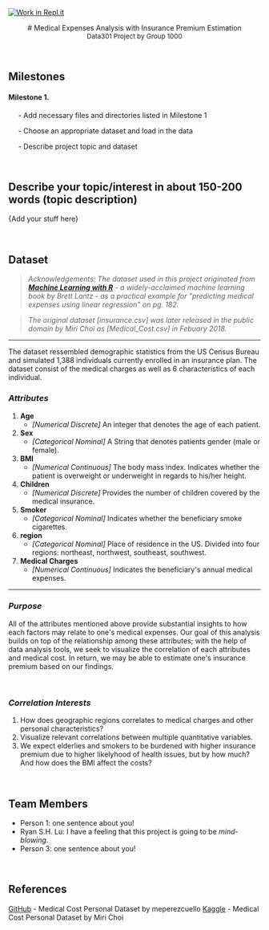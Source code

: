 [![Work in Repl.it](https://classroom.github.com/assets/work-in-replit-14baed9a392b3a25080506f3b7b6d57f295ec2978f6f33ec97e36a161684cbe9.svg)](https://classroom.github.com/online_ide?assignment_repo_id=361469&assignment_repo_type=GroupAssignmentRepo)
<div align="center"># Medical Expenses Analysis with Insurance Premium Estimation</div>

<div align="center"><font size = "2">Data301 Project by Group 1000</font></div>


&emsp;

## Milestones

#### Milestone 1.
&nbsp;&nbsp;&nbsp;&nbsp; - Add necessary files and directories listed in Milestone 1

&nbsp;&nbsp;&nbsp;&nbsp; - Choose an appropriate dataset and load in the data

&nbsp;&nbsp;&nbsp;&nbsp; - Describe project topic and dataset

&emsp;

## Describe your topic/interest in about 150-200 words (topic description)

{Add your stuff here}

&emsp;

## Dataset

> *Acknowledgements: The dataset used in this project originated from [**Machine Learning with R**](https://www.amazon.com/Machine-Learning-techniques-predictive-modeling/dp/1788295862/ref=sr_1_1?dchild=1&keywords=machine+learning+with+r+brett&qid=1613374318&sr=8-1) - a widely-acclaimed machine learning book by Brett Lantz - as a practical example for "predicting medical expenses using linear regression" on pg. 182.*

> *The original dataset [insurance.csv] was later released in the public domain by Miri Choi as [Medical_Cost.csv] in Febuary 2018.*

---

The dataset ressembled demographic statistics from the US Census Bureau and simulated 1,388 individuals currently enrolled in an insurance plan. The dataset consist of the medical charges as well as 6 characteristics of each individual.


### *Attributes*
1. **Age**
   - *[Numerical Discrete]* An integer that denotes the age of each patient.
2. **Sex**
    - *[Categorical Nominal]* A String that denotes patients gender (male or female).
3. **BMI**
    - *[Numerical Continuous]* The body mass index. Indicates whether the patient is overweight or underweight in regards to his/her height.
4. **Children**
   - *[Numerical Discrete]* Provides the number of children covered by the medical insurance.
5. **Smoker**
   - *[Categorical Nominal]* Indicates whether the beneficiary smoke cigarettes.
6. **region**
    - *[Categorical Nominal]* Place of residence in the US. Divided into four regions: northeast, northwest, southeast, southwest.
7. **Medical Charges**
   - *[Numerical Continuous]* Indicates the beneficiary's annual medical expenses.

---

### *Purpose*
All of the attributes mentioned above provide substantial insights to how each factors may relate to one's medical expenses. Our goal of this analysis builds on top of the relationship among these attributes; with the help of data analysis tools, we seek to visualize the correlation of each attributes and medical cost. In return, we may be able to estimate one's insurance premium based on our findings.

&nbsp;

### *Correlation Interests*
1. How does geographic regions correlates to medical charges and other personal characteristics?
2. Visualize relevant correlations between multiple quantitative variables.
3. We expect elderlies and smokers to be burdened with higher insurance premium due to higher likelyhood of health issues, but by how much? And how does the BMI affect the costs?


&emsp;

## Team Members

- Person 1: one sentence about you!
- Ryan S.H. Lu: I have a feeling that this project is going to be *mind-blowing*.
- Person 3: one sentence about you!

&emsp;

## References

[GitHub](https://gist.github.com/meperezcuello/82a9f1c1c473d6585e750ad2e3c05a41) - Medical Cost Personal Dataset by meperezcuello
[Kaggle](https://www.kaggle.com/mirichoi0218/insurance) - Medical Cost Personal Dataset by Miri Choi